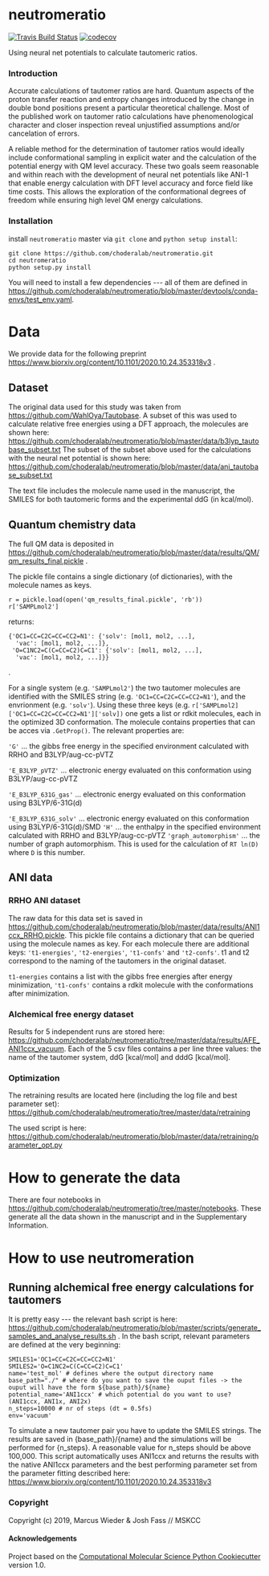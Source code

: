 neutromeratio
==============================
[//]: # (Badges)
[![Travis Build Status](https://travis-ci.org/choderalab/neutromeratio.png)](https://travis-ci.org/choderalab/neutromeratio)
[![codecov](https://codecov.io/gh/choderalab/neutromeratio/branch/master/graph/badge.svg)](https://codecov.io/gh/choderalab/neutromeratio/branch/master)

Using neural net potentials to calculate tautomeric ratios.

### Introduction
Accurate calculations of tautomer ratios are hard. Quantum aspects of the proton transfer reaction and entropy changes introduced by the change in double bond positions present a particular theoretical challenge. Most of the published work on tautomer ratio calculations have phenomenological character and closer inspection reveal unjustified assumptions and/or cancelation of errors.  

A reliable method for the determination of tautomer ratios would ideally include conformational sampling in explicit water and the calculation of the potential energy with QM level accuracy. These two goals seem reasonable and within reach with the development of neural net potentials like ANI-1 that enable energy calculation with DFT level accuracy and force field like time costs. This allows the exploration of the conformational degrees of freedom while ensuring high level QM energy calculations.


### Installation

install `neutromeratio` master via `git clone` and `python setup install`:
```
git clone https://github.com/choderalab/neutromeratio.git
cd neutromeratio
python setup.py install
```

You will need to install a few dependencies --- all of them are defined in https://github.com/choderalab/neutromeratio/blob/master/devtools/conda-envs/test_env.yaml.


# Data

We provide data for the following preprint https://www.biorxiv.org/content/10.1101/2020.10.24.353318v3 .

## Dataset

The original data used for this study was taken from https://github.com/WahlOya/Tautobase. 
A subset of this was used to calculate relative free energies using a DFT approach, the molecules 
are shown here:
https://github.com/choderalab/neutromeratio/blob/master/data/b3lyp_tautobase_subset.txt
The subset of the subset above used for the calculations with the neural net potential is shown here:
https://github.com/choderalab/neutromeratio/blob/master/data/ani_tautobase_subset.txt

The text file includes the molecule name used in the manuscript, the SMILES for both tautomeric forms and the experimental ddG (in kcal/mol).

## Quantum chemistry data

The full QM data is deposited in https://github.com/choderalab/neutromeratio/blob/master/data/results/QM/qm_results_final.pickle .

The pickle file contains a single dictionary (of dictionaries), with the molecule names as keys.
```
r = pickle.load(open('qm_results_final.pickle', 'rb'))
r['SAMPLmol2']
```

returns:

```
{'OC1=CC=C2C=CC=CC2=N1': {'solv': [mol1, mol2, ...],
  'vac': [mol1, mol2, ...]},
 'O=C1NC2=C(C=CC=C2)C=C1': {'solv': [mol1, mol2, ...],
  'vac': [mol1, mol2, ...]}}
``` 
.

For a single system (e.g. `'SAMPLmol2'`) the two tautomer molecules are identified with the SMILES string (e.g. `'OC1=CC=C2C=CC=CC2=N1'`), and the envrionment (e.g. `'solv'`).
Using these three keys (e.g. `r['SAMPLmol2]['OC1=CC=C2C=CC=CC2=N1']['solv])` one gets a list or rdkit molecules, each in the optimized 3D conformation.
The molecule contains properties that can be acces via `.GetProp()`.
The relevant properties are:

`'G'` ... the gibbs free energy in the specified environment calculated with RRHO and B3LYP/aug-cc-pVTZ

`'E_B3LYP_pVTZ'` ... electronic energy evaluated on this conformation using B3LYP/aug-cc-pVTZ

`'E_B3LYP_631G_gas'` ... electronic energy evaluated on this conformation using B3LYP/6-31G(d)

`'E_B3LYP_631G_solv'` ... electronic energy evaluated on this conformation using B3LYP/6-31G(d)/SMD
`'H'` ... the enthalpy in the specified environment calculated with RRHO and B3LYP/aug-cc-pVTZ 
`'graph_automorphism'` ... the number of graph automorphism. This is used for the calculation of `RT ln(D)` where `D` is this number.


## ANI data

### RRHO ANI dataset

The raw data for this data set is saved in https://github.com/choderalab/neutromeratio/blob/master/data/results/ANI1ccx_RRHO.pickle.
This pickle file contains a dictionary that can be queried using the molecule names as key.
For each molecule there are additional keys: `'t1-energies'`, `'t2-energies'`, `'t1-confs'` and `'t2-confs'`.
t1 and t2 correspond to the naming of the tautomers in the original dataset.

``t1-energies`` contains a list with the gibbs free energies after energy minimization,  `'t1-confs'` contains a rdkit molecule with the conformations after minimization.


### Alchemical free energy dataset

Results for 5 independent runs are stored here: https://github.com/choderalab/neutromeratio/tree/master/data/results/AFE_ANI1ccx_vacuum.
Each of the 5 csv files contains a per line three values: the name of the tautomer system, ddG [kcal/mol] and dddG [kcal/mol].

### Optimization

The retraining results are located here (including the log file and best parameter set):
https://github.com/choderalab/neutromeratio/tree/master/data/retraining

The used script is here:
https://github.com/choderalab/neutromeratio/blob/master/data/retraining/parameter_opt.py

# How to generate the data 

There are four notebooks in https://github.com/choderalab/neutromeratio/tree/master/notebooks.
These generate all the data shown in the manuscript and in the Supplementary Information.

# How to use neutromeration


## Running alchemical free energy calculations for tautomers

It is pretty easy --- the relevant bash script is here:
https://github.com/choderalab/neutromeratio/blob/master/scripts/generate_samples_and_analyse_results.sh .
In the bash script, relevant parameters are defined at the very beginning:
```
SMILES1='OC1=CC=C2C=CC=CC2=N1'
SMILES2='O=C1NC2=C(C=CC=C2)C=C1'
name='test_mol' # defines where the output directory name
base_path="./" # where do you want to save the ouput files -> the ouput will have the form ${base_path}/${name}
potential_name='ANI1ccx' # which potential do you want to use? (ANI1ccx, ANI1x, ANI2x)
n_steps=10000 # nr of steps (dt = 0.5fs)
env='vacuum' 
```
 
To simulate a new tautomer pair you have to update the SMILES strings. The results are saved in {base_path}/{name} and the simulations will be performed for {n_steps}. A reasonable value for n_steps should be above 100,000.
This script automatically uses ANI1ccx and returns the results with the native ANI1ccx parameters and the best performing parameter set from the parameter fitting described here: https://www.biorxiv.org/content/10.1101/2020.10.24.353318v3




### Copyright

Copyright (c) 2019, Marcus Wieder & Josh Fass // MSKCC


#### Acknowledgements
 
Project based on the 
[Computational Molecular Science Python Cookiecutter](https://github.com/molssi/cookiecutter-cms) version 1.0.
